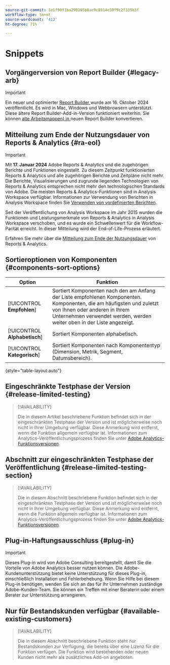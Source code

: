 ```yaml
---
source-git-commit: 1e1f90f1ba290365b8ae9c8914e38f9c2f339b3f
workflow-type: tm+mt
source-wordcount: '412'
ht-degree: 71%

---
```

# Snippets

## Vorgängerversion von Report Builder {#legacy-arb}

>[!IMPORTANT]
>
>Ein neuer und optimierter [Report Builder ](https://experienceleague.adobe.com/de/docs/analytics/analyze/report-builder/report-buider-overview) wurde am 16. Oktober 2024 veröffentlicht. Es wird in Mac, Windows und Webbrowsern unterstützt.
>Diese ältere Report Builder-Add-in-Version funktioniert weiterhin. Sie können [alte Arbeitsmappen) in ](https://experienceleague.adobe.com/en/docs/analytics/analyze/report-builder/convert-workbooks) neuen Report Builder konvertieren.

## Mitteilung zum Ende der Nutzungsdauer von Reports &amp; Analytics {#ra-eol}

>[!IMPORTANT]
>
>Mit **17. Januar 2024** Adobe Reports &amp; Analytics und die zugehörigen Berichte und Funktionen eingestellt. Zu diesem Zeitpunkt funktionierten Reports &amp; Analytics und alle zugehörigen Berichte und Zeitpläne nicht mehr. Die Berichte, Visualisierungen und zugrunde liegenden Technologien von Reports &amp; Analytics entsprechen nicht mehr den technologischen Standards von Adobe. Die meisten Reports &amp; Analytics-Funktionen sind in Analysis Workspace verfügbar. Informationen zur Verwendung von Berichten in Analysis Workspace finden Sie [Verwenden von vordefinierten Berichten](/help/analyze/analysis-workspace/reports/use-reports.md).
> 
>Seit der Veröffentlichung von Analysis Workspace im Jahr 2015 wurden die Funktionen und Leistungsmerkmale von Reports &amp; Analytics in Analysis Workspace verschoben, und es wurde ein Schwellenwert für die Workflow-Parität erreicht. In dieser Mitteilung wird der End-of-Life-Prozess erläutert.
>
>Erfahren Sie mehr über die [Mitteilung zum Ende der Nutzungsdauer](https://www.adobe.com/go/analytics_rnaeol_de) von Reports &amp; Analytics.

## Sortieroptionen von Komponenten {#components-sort-options}

| Option | Funktion |
|---------|----------|
| [!UICONTROL **Empfohlen**] | Sortiert Komponenten nach den am Anfang der Liste empfohlenen Komponenten. Komponenten, die am häufigsten und zuletzt von Ihnen oder anderen in Ihrem Unternehmen verwendet werden, werden weiter oben in der Liste angezeigt. |
| [!UICONTROL **Alphabetisch**] | Sortiert Komponenten alphabetisch. |
| [!UICONTROL **Kategorisch**] | Sortiert Komponenten nach Komponententyp (Dimension, Metrik, Segment, Datumsbereich). |

{style="table-layout:auto"}

## Eingeschränkte Testphase der Version {#release-limited-testing}

>[!AVAILABILITY]
>
>Die in diesem Artikel beschriebene Funktion befindet sich in der eingeschränkten Testphase der Version und ist möglicherweise noch nicht in Ihrer Umgebung verfügbar. Diese Anmerkung wird entfernt, wenn die Funktion allgemein verfügbar ist. Informationen zum Analytics-Veröffentlichungsprozess finden Sie unter [Adobe Analytics-Funktionsversionen](/help/release-notes/releases.md).

## Abschnitt zur eingeschränkten Testphase der Veröffentlichung {#release-limited-testing-section}

>[!AVAILABILITY]
>
>Die in diesem Abschnitt beschriebene Funktion befindet sich in der eingeschränkten Testphase der Version und ist möglicherweise noch nicht in Ihrer Umgebung verfügbar. Diese Anmerkung wird entfernt, wenn die Funktion allgemein verfügbar ist. Informationen zum Analytics-Veröffentlichungsprozess finden Sie unter [Adobe Analytics-Funktionsversionen](/help/release-notes/releases.md).


## Plug-in-Haftungsausschluss {#plug-in}

>[!IMPORTANT]
>
>Dieses Plug-in wird von Adobe Consulting bereitgestellt, damit Sie die Vorteile von Adobe Analytics besser nutzen können. Die Adobe-Kundenunterstützung bietet keine Unterstützung für dieses Plug-in, einschließlich Installation und Fehlerbehebung. Wenn Sie Hilfe bei diesem Plug-in benötigen, wenden Sie sich an das für Ihr Unternehmen zuständige Adobe-Kunden-Team. Sie können ein Treffen mit einer Beraterin oder einem Berater zur Unterstützung arrangieren.


## Nur für Bestandskunden verfügbar {#available-existing-customers}

>[!AVAILABILITY]
>
>Die in diesem Abschnitt beschriebene Funktion steht nur Bestandskunden zur Verfügung, die bereits über eine Lizenz für die Funktion verfügen. Die Funktion wird bestehenden oder neuen Kunden nicht mehr als zusätzliches Add-on angeboten.
>

